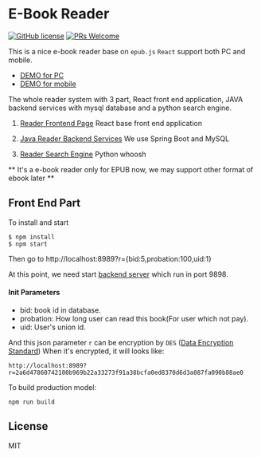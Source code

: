 # E-Book Reader

[![GitHub license](https://img.shields.io/badge/license-MIT-blue.svg)](https://github.com/facebook/react/blob/master/LICENSE)
[![PRs Welcome](https://img.shields.io/badge/PRs-welcome-brightgreen.svg)](https://reactjs.org/docs/how-to-contribute.html#your-first-pull-request)

This is a nice e-book reader base on `epub.js` `React` support both PC and mobile.

- [DEMO for PC](http://ebook.tefact.com/?r={bid:5,probation:100,uid:1})
- [DEMO for mobile](http://ebook.tefact.com/mobile.html?r={bid:5,probation:100,uid:1})

The whole reader system with 3 part, React front end application, JAVA backend services with mysql database and a python search engine.

1. [Reader Frontend Page](https://github.com/ZQPlantSoftware/epub-reader) React base front end application

2. [Java Reader Backend Services](https://github.com/ZQPlantSoftware/epub-reader-services) We use Spring Boot and MySQL

3. [Reader Search Engine](https://github.com/ZQPlantSoftware/ebook-reader-search-engine) Python whoosh

** It's a e-book reader only for EPUB now, we may support other format of ebook later **

## Front End Part

To install and start

```
$ npm install
$ npm start
```

Then go to http://localhost:8989?r={bid:5,probation:100,uid:1}

At this point, we need start [backend server](https://github.com/ZQPlantSoftware/ebook-reader-services) which run in port 9898.

#### Init Parameters

- bid: book id in database.
- probation: How long user can read this book(For user which not pay).
- uid: User's union id.

And this json parameter `r` can be encryption by `DES` ([Data Encryption Standard](https://en.wikipedia.org/wiki/Data_Encryption_Standard)) When it's encrypted, it will looks like:

```
http://localhost:8989?r=2a6d47860742100b969b22a33273f91a38bcfa0ed8370d6d3a087fa090b88ae0
```

To build production model:

```
npm run build
```

## License

MIT
